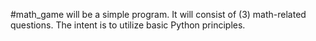 #math_game will be a simple program. It will consist of (3) math-related questions. The intent is to utilize basic Python principles.

